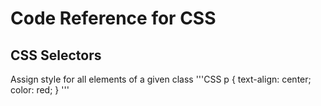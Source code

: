 # Code Reference for CSS
## CSS Selectors
Assign style for all elements of a given class
'''CSS
p {
  text-align: center;
  color: red;
}
'''
